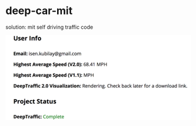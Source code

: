 # deep-car-mit

solution: mit self driving traffic code 


<p align="center">
  <img src="Result.png" alt="Result.png" width="600" />
</p>
